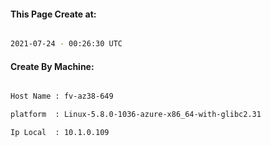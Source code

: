 
   
#### This Page Create at:

```bash

2021-07-24 - 00:26:30 UTC

```

#### Create By Machine:

```bash

Host Name : fv-az38-649

platform  : Linux-5.8.0-1036-azure-x86_64-with-glibc2.31

Ip Local  : 10.1.0.109

```

